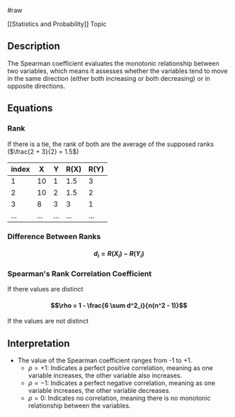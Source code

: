 #raw

[[Statistics and Probability]] Topic

## **Description**
The Spearman coefficient evaluates the monotonic relationship between two variables, which means it assesses whether the variables tend to move in the same direction (either both increasing or both decreasing) or in opposite directions.


## **Equations**

### Rank

If there is a tie, the rank of both are the average of the supposed ranks ($\frac{2 + 3}{2} = 1.5$)

| index | X   | Y   | R(X) | R(Y) |
| ----- | --- | --- | ---- | ---- |
| 1     | 10  | 1   | 1.5  | 3    |
| 2     | 10  | 2   | 1.5  | 2    |
| 3     | 8   | 3   | 3    | 1    |
| ...   | ... | ... | ...  | ...  |

### Difference Between Ranks

#### $$d_i = R(X_i) - R(Y_i)$$

### Spearman's Rank Correlation Coefficient

If there values are distinct

#### $$\rho = 1 - \frac{6 \sum d^2_i}{n(n^2 - 1)}$$

If the values are not distinct

## **Interpretation**
- The value of the Spearman coefficient ranges from -1 to +1.
    - $\rho = +1$: Indicates a perfect positive correlation, meaning as one variable increases, the other variable also increases.
    - $\rho = -1$: Indicates a perfect negative correlation, meaning as one variable increases, the other variable decreases.
    - $\rho = 0$: Indicates no correlation, meaning there is no monotonic relationship between the variables.
